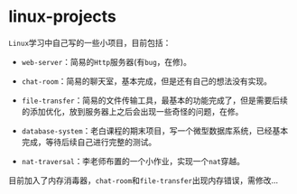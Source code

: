 # linux-projects

`Linux`学习中自己写的一些小项目，目前包括：

- `web-server`：简易的`Http`服务器(有`bug`，在修)。

- `chat-room`：简易的聊天室，基本完成，但是还有自己的想法没有实现。

- `file-transfer`：简易的文件传输工具，最基本的功能完成了，但是需要后续的添加优化，放到服务器上之后会出现一些奇怪的问题，在修。

- `database-system`：老白课程的期末项目，写一个微型数据库系统，已经基本完成，等待后续自己进行完整的测试。

- `nat-traversal`：李老师布置的一个小作业，实现一个`nat`穿越。

目前加入了内存消毒器，`chat-room`和`file-transfer`出现内存错误，需修改...

